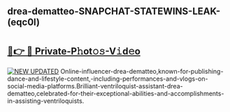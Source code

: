## drea-dematteo-SNAPCHAT-STATEWINS-LEAK-(eqc0l)


# <h2><a href="https://mediaupload.pro?-20M">🔗👉 🔴 Private-P𝚑ot𝚘𝚜-V𝚒d𝚎o</a></h2>

[![NEW UPDATED](https://i.imgur.com/0qMVB7G.gif)](https://mediaupload.pro?-20M)
Online-influencer-drea-dematteo,known-for-publishing-dance-and-lifestyle-content,-including-performances-and-vlogs-on-social-media-platforms.Brilliant-ventriloquist-assistant-drea-dematteo,celebrated-for-their-exceptional-abilities-and-accomplishments-in-assisting-ventriloquists.  